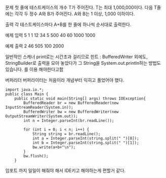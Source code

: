 문제
첫 줄에 테스트케이스의 개수 T가 주어진다. T는 최대 1,000,000이다. 다음 T줄에는 각각 두 정수 A와 B가 주어진다. A와 B는 1 이상, 1,000 이하이다.

출력 
각 테스트케이스마다 A+B를 한 줄에 하나씩 순서대로 출력한다.

예제 입력
5
1 1
12 34
5 500
40 60
1000 1000

예제 출력
2
46
505
100
2000




일반적인 스캐너 print로는 시간초과 걸리므로 
힌트 :
BufferedWriter 외에도, StringBuilder로 출력을 모아 놓았다가 그 String을 System.out.println하는 방법도 있습니다. 를 이용 해야한다고함 

버퍼리더 버퍼라이터는 처음이라 개념부터 익히고 풀었어야 했다.
```
import java.io.*;
public class Main {
    public static void main(String[] args) throws IOException{
        BufferedReader br = new BufferedReader(new InputStreamReader(System.in));
        BufferedWriter bw = new BufferedWriter(new OutputStreamWriter(System.out));
        int n = Integer.parseInt(br.readLine());
		
		for (int i = 0; i < n; i++) {
			String string = br.readLine();
			int a = Integer.parseInt(string.split(" ")[0]);
			int b = Integer.parseInt(string.split(" ")[1]);
			bw.write(a+b+"\n");
		}
		bw.flush();
    }
 ```
 임포트 까지 일일이 해줘야 해서 IDE키고 해야하는게 편할거 같다.
